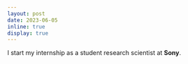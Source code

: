 ```yaml
---
layout: post
date: 2023-06-05
inline: true
display: true
---
```


I start my internship as a student research scientist at **Sony**.
